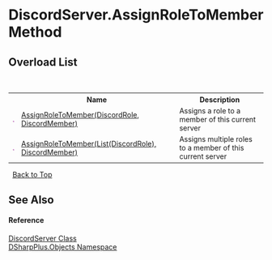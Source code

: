 # DiscordServer.AssignRoleToMember Method 
 


## Overload List
&nbsp;<table><tr><th></th><th>Name</th><th>Description</th></tr><tr><td>![Public method](media/pubmethod.gif "Public method")</td><td><a href="8b4759e6-fa77-a65b-0f0f-39e010a05081">AssignRoleToMember(DiscordRole, DiscordMember)</a></td><td>
Assigns a role to a member of this current server</td></tr><tr><td>![Public method](media/pubmethod.gif "Public method")</td><td><a href="c0d07035-be76-6b36-a822-72692e22aa39">AssignRoleToMember(List(DiscordRole), DiscordMember)</a></td><td>
Assigns multiple roles to a member of this current server</td></tr></table>&nbsp;
<a href="#discordserver.assignroletomember-method">Back to Top</a>

## See Also


#### Reference
<a href="0bea1794-96dc-62e4-4798-1bd4e0abad39">DiscordServer Class</a><br /><a href="b70db947-75ff-488f-5245-350c6ca1e522">DSharpPlus.Objects Namespace</a><br />